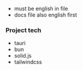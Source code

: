 - must be english in file
- docs file also english first

### Project tech
- tauri
- bun
- solid.js
- tailwindcss
